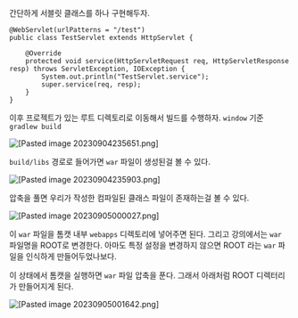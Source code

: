 

간단하게 서블릿 클래스를 하나 구현해두자.

```
@WebServlet(urlPatterns = "/test")  
public class TestServlet extends HttpServlet {  
  
    @Override  
    protected void service(HttpServletRequest req, HttpServletResponse resp) throws ServletException, IOException {  
        System.out.println("TestServlet.service");  
        super.service(req, resp);  
    }  
}
```


이후 프로젝트가 있는 루트 디렉토리로 이동해서 빌드를 수행하자.
`window` 기준 `gradlew build`

![[Pasted image 20230904235651.png]](https://github.com/JxxHxxx/TIL_2023/blob/master/%EC%98%81%ED%95%9C%EB%8B%98%20%EA%B0%95%EC%9D%98/%EC%8A%A4%ED%94%84%EB%A7%81%20%EB%B6%80%ED%8A%B8%20-%20%ED%95%B5%EC%8B%AC%20%EC%9B%90%EB%A6%AC%EC%99%80%20%ED%99%9C%EC%9A%A9/images/Pasted%20image%2020230904235651.png)


`build/libs` 경로로 들어가면 `war` 파일이 생성된걸 볼 수 있다.

![[Pasted image 20230904235903.png]](https://github.com/JxxHxxx/TIL_2023/blob/master/%EC%98%81%ED%95%9C%EB%8B%98%20%EA%B0%95%EC%9D%98/%EC%8A%A4%ED%94%84%EB%A7%81%20%EB%B6%80%ED%8A%B8%20-%20%ED%95%B5%EC%8B%AC%20%EC%9B%90%EB%A6%AC%EC%99%80%20%ED%99%9C%EC%9A%A9/images/Pasted%20image%2020230904235903.png)


압축을 풀면 우리가 작성한 컴파일된 클래스 파일이 존재하는걸 볼 수 있다.

![[Pasted image 20230905000027.png]](https://github.com/JxxHxxx/TIL_2023/blob/master/%EC%98%81%ED%95%9C%EB%8B%98%20%EA%B0%95%EC%9D%98/%EC%8A%A4%ED%94%84%EB%A7%81%20%EB%B6%80%ED%8A%B8%20-%20%ED%95%B5%EC%8B%AC%20%EC%9B%90%EB%A6%AC%EC%99%80%20%ED%99%9C%EC%9A%A9/images/Pasted%20image%2020230905000027.png)

이 `war` 파일을 톰캣 내부 `webapps` 디렉토리에 넣어주면 된다. 그리고 강의에서는 `war` 파일명을 ROOT로 변경한다. 아마도 특정 설정을 변경하지 않으면 ROOT 라는 `war` 파일을 인식하게 만들어두었나보다.

이 상태에서 톰캣을 실행하면 `war` 파일 압축을 푼다. 그래서 아래처럼 ROOT 디렉터리가 만들어지게 된다.

![[Pasted image 20230905001642.png]](https://github.com/JxxHxxx/TIL_2023/blob/master/%EC%98%81%ED%95%9C%EB%8B%98%20%EA%B0%95%EC%9D%98/%EC%8A%A4%ED%94%84%EB%A7%81%20%EB%B6%80%ED%8A%B8%20-%20%ED%95%B5%EC%8B%AC%20%EC%9B%90%EB%A6%AC%EC%99%80%20%ED%99%9C%EC%9A%A9/images/Pasted%20image%2020230905001642.png)

